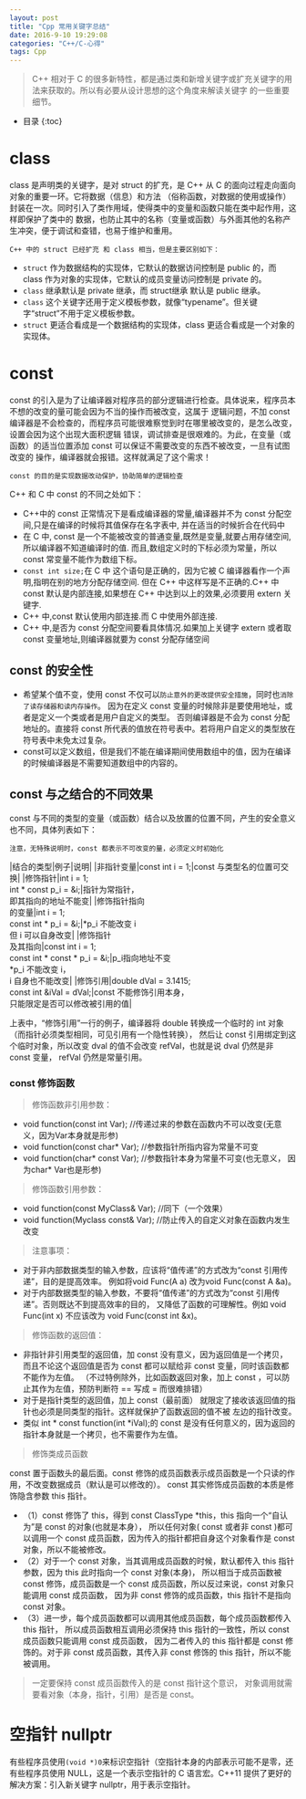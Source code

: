 ```yaml
---
layout: post
title: "Cpp 常用关键字总结"
date: 2016-9-10 19:29:08
categories: "C++/C-心得"
tags: Cpp
---
```


> C++ 相对于 C 的很多新特性，都是通过类和新增关键字或扩充关键字的用法来获取的。所以有必要从设计思想的这个角度来解读关键字
的一些重要细节。




* 目录
{:toc}

# class

class 是声明类的关键字，是对 struct 的扩充，是 C++ 从 C 的面向过程走向面向对象的重要一环。它将数据（信息）和方法
（俗称函数，对数据的使用或操作）封装在一次。同时引入了类作用域，使得类中的变量和函数只能在类中起作用，这样即保护了类中的
数据，也防止其中的名称（变量或函数）与外面其他的名称产生冲突，便于调试和查错，也易于维护和重用。

    C++ 中的 struct 已经扩充 和 class 相当，但是主要区别如下：

+ ```struct``` 作为数据结构的实现体，它默认的数据访问控制是 public 的，而 class 作为对象的实现体，它默认的成员变量访问控制是 private 的。    
+ ```class``` 继承默认是 private 继承，而 struct继承 默认是 public 继承。
+ ```class``` 这个关键字还用于定义模板参数，就像“typename”。但关键字“struct”不用于定义模板参数。
+ ```struct``` 更适合看成是一个数据结构的实现体，class 更适合看成是一个对象的实现体。

# const

const 的引入是为了让编译器对程序员的部分逻辑进行检查。具体说来，程序员本不想的改变的量可能会因为不当的操作而被改变，这属于
逻辑问题，不加 const 编译器是不会检查的，而程序员可能很难察觉到时在哪里被改变的，是怎么改变，设置会因为这个出现大面积逻辑
错误，调试排查是很艰难的。为此，在变量（或函数）的适当位置添加 const 可以保证不需要改变的东西不被改变，一旦有试图改变的
操作，编译器就会报错。这样就满足了这个需求！

    const 的目的是实现数据改动保护，协助简单的逻辑检查

C++ 和 C 中 const 的不同之处如下：

+ C++中的 const 正常情况下是看成编译器的常量,编译器并不为 const 分配空间,只是在编译的时候将其值保存在名字表中,
并在适当的时候折合在代码中
+ 在 C 中, const 是一个不能被改变的普通变量,既然是变量,就要占用存储空间,所以编译器不知道编译时的值.
而且,数组定义时的下标必须为常量，所以 const 常变量不能作为数组下标。
+ ```const int size;```在 C 中 这个语句是正确的，因为它被 C 编译器看作一个声明,指明在别的地方分配存储空间.
但在 C++ 中这样写是不正确的.C++ 中 const 默认是内部连接,如果想在 C++ 中达到以上的效果,必须要用 extern 关键字.
+ C++ 中,const 默认使用内部连接.而 C 中使用外部连接.
+ C++ 中,是否为 const 分配空间要看具体情况.如果加上关键字 extern 或者取 const 变量地址,则编译器就要为 const 分配存储空间

## const 的安全性

+ 希望某个值不变，使用 const 不仅可以```防止意外的更改提供安全措施```，同时也```消除了读存储器和读内存操作```。
因为在定义 const 变量的时候除非是要使用地址，或者是定义一个类或者是用户自定义的类型。
否则编译器是不会为 const 分配地址的。直接将 const 所代表的值放在符号表中。若将用户自定义的类型放在符号表中未免太过复杂。
+ const可以定义数组，但是我们不能在编译期间使用数组中的值，因为在编译的时候编译器是不需要知道数组中的内容的。

## const 与之结合的不同效果

const 与不同的类型的变量（或函数）结合以及放置的位置不同，产生的安全意义也不同，具体列表如下：

    注意，无特殊说明时，const 都表示不可改变的量，必须定义时初始化

|结合的类型|例子|说明|
|非指针变量|const int i = 1;|const 与类型名的位置可交换|
|修饰指针|int i = 1;<br>int * const p_i = &i;|指针为常指针，<br>即其指向的地址不能变|
|修饰指针指向<br>的变量|int i = 1;<br>const int * p_i = &i;|*p_i 不能改变 i<br>但 i 可以自身改变|
|修饰指针<br>及其指向|const int i = 1;<br>const int * const * p_i = &i;|p_i指向地址不变<br> *p_i 不能改变 i，<br>i 自身也不能改变|
|修饰引用|double dVal = 3.1415;<br>const int &iVal = dVal;|const 不能修饰引用本身，<br>只能限定是否可以修改被引用的值|

上表中，“修饰引用”一行的例子，编译器将 double 转换成一个临时的 int 对象（而指针必须类型相同，可见引用有一个隐性转换），
然后让 const 引用绑定到这个临时对象，所以改变 dval 的值不会改变 refVal，也就是说 dval 仍然是非 const 变量，
refVal 仍然是常量引用。

### const 修饰函数

> 修饰函数非引用参数：

+ void function(const int Var); //传递过来的参数在函数内不可以改变(无意义，因为Var本身就是形参)
+ void function(const char* Var); //参数指针所指内容为常量不可变
+ void function(char* const Var); //参数指针本身为常量不可变(也无意义， 因为char* Var也是形参)

> 修饰函数引用参数：

+ void function(const MyClass& Var); //同下（一个效果）
+ void function(Myclass const& Var); //防止传入的自定义对象在函数内发生改变

> 注意事项：

+ 对于非内部数据类型的输入参数，应该将“值传递”的方式改为“const 引用传递”，目的是提高效率。
例如将void Func(A a) 改为void Func(const A &a)。
+ 对于内部数据类型的输入参数，不要将“值传递”的方式改为“const 引用传递”。否则既达不到提高效率的目的，
又降低了函数的可理解性。例如 void Func(int x) 不应该改为 void Func(const int &x)。

> 修饰函数的返回值：

+ 非指针非引用类型的返回值，加 const 没有意义，因为返回值是一个拷贝，
而且不论这个返回值是否为 const 都可以赋给非 const 变量，同时该函数都不能作为左值。
（不过特例除外，比如函数返回对象，加上 const ，可以防止其作为左值，预防判断符 == 写成 = 而很难排错）
+ 对于是指针类型的返回值，加上 const（最前面） 就限定了接收该返回值的指针也必须是同类型的指针。这样就保护了函数返回的值不被
左边的指针改变。
+ 类似 int * const function(int *iVal);的 const 是没有任何意义的，因为返回的指针本身就是一个拷贝，也不需要作为左值。

> 修饰类成员函数

const 置于函数头的最后面。const 修饰的成员函数表示成员函数是一个只读的作用，不改变数据成员（默认是可以修改的）。
const 其实修饰成员函数的本质是修饰隐含参数 this 指针。

+ （1）const 修饰了 this，得到 const ClassType *this，this 指向一个“自认为”是 const 的对象(也就是本身），
所以任何对象( const 或者非 const )都可以调用一个 const 成员函数，因为传入的指针都把自身这个对象看作是 const 对象，所以不能被修改。
+ （2）对于一个 const 对象，当其调用成员函数的时候，默认都传入 this 指针参数，因为 this 此时指向一个 const 对象(本身)，
所以相当于成员函数被 const 修饰，成员函数是一个 const 成员函数，所以反过来说，const 对象只能调用 const 成员函数，
因为非 const 修饰的成员函数，this 指针不是指向 const 对象。
+ （3）进一步，每个成员函数都可以调用其他成员函数，每个成员函数都传入 this 指针，
所以成员函数相互调用必须保持 this 指针的一致性，所以 const 成员函数只能调用 const 成员函数，
因为二者传入的 this 指针都是 const 修饰的。对于非 const 成员函数，其传入非 const 修饰的 this 指针，所以不能被调用。

> 一定要保持 const 成员函数传入的是 const 指针这个意识，
> 对象调用就需要看对象（本身，指针，引用）是否是 const。

# 空指针 nullptr

有些程序员使用```(void *)0```来标识空指针（空指针本身的内部表示可能不是零，还有些程序员使用 NULL，这是一个表示空指针的 
C 语言宏。C++11 提供了更好的解决方案：引入新关键字 nullptr，用于表示空指针。
